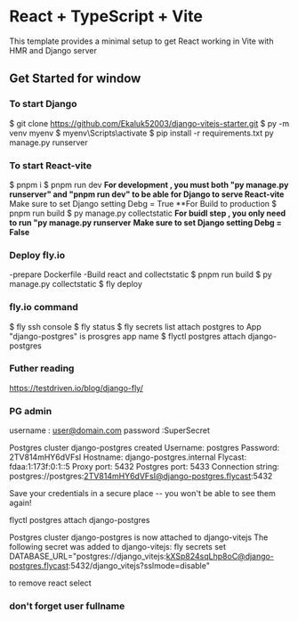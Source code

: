 # React + TypeScript + Vite

This template provides a minimal setup to get React working in Vite with HMR and Django server

## Get Started for window

### To start Django
$ git clone https://github.com/Ekaluk52003/django-vitejs-starter.git
$ py -m venv myenv
$ myenv\Scripts\activate
$ pip install -r requirements.txt
 py manage.py runserver

### To start React-vite
$ pnpm i
$ pnpm run dev
**For development , you must both "py manage.py runserver" and "pnpm run dev" to be able for Django to serve React-vite**
Make sure to set Django setting Debg = True
**For Build to production
$ pnpm run build
$ py manage.py collectstatic
**For buidl step , you only need to run "py manage.py runserver**
**Make sure to set Django setting Debg = False**

### Deploy fly.io
-prepare Dockerfile
-Build react and collectstatic
$ pnpm run build
$ py manage.py collectstatic
$ fly deploy


### fly.io command
$ fly ssh console
$ fly status
$ fly secrets list
attach postgres to App "django-postgres" is prosgres app name
$ flyctl postgres attach django-postgres

### Futher reading
https://testdriven.io/blog/django-fly/


### PG admin
username : user@domain.com
password :SuperSecret


Postgres cluster django-postgres created
  Username:    postgres
  Password:    2TV814mHY6dVFsI
  Hostname:    django-postgres.internal
  Flycast:     fdaa:1:173f:0:1::5
  Proxy port:  5432
  Postgres port:  5433
  Connection string: postgres://postgres:2TV814mHY6dVFsI@django-postgres.flycast:5432

Save your credentials in a secure place -- you won't be able to see them again!


flyctl postgres attach django-postgres

Postgres cluster django-postgres is now attached to django-vitejs
The following secret was added to django-vitejs:
  fly secrets set DATABASE_URL="postgres://django_vitejs:kXSp824sqLhp8oC@django-postgres.flycast:5432/django_vitejs?sslmode=disable"

to remove
react select

### don't forget user fullname